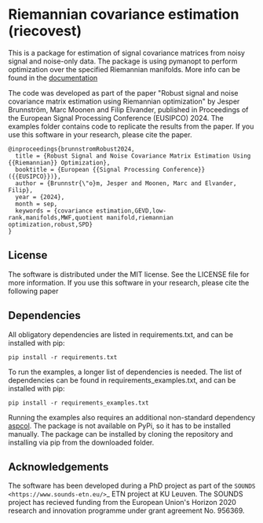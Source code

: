 # Riemannian covariance estimation (riecovest)
This is a package for estimation of signal covariance matrices from noisy signal and noise-only data. The package is using pymanopt to perform optimization over the specified Riemannian manifolds. More info can be found in the [documentation](https://sounds-research.github.io/riecovest/)

The code was developed as part of the paper "Robust signal and noise covariance matrix estimation using Riemannian optimization" by Jesper Brunnström, Marc Moonen and Filip Elvander, published in Proceedings of the European Signal Processing Conference (EUSIPCO) 2024. The examples folder contains code to replicate the results from the paper. If you use this software in your research, please cite the paper. 
```
@inproceedings{brunnstromRobust2024,
  title = {Robust Signal and Noise Covariance Matrix Estimation Using {{Riemannian}} Optimization},
  booktitle = {European {{Signal Processing Conference}} ({{EUSIPCO}})},
  author = {Brunnstr{\"o}m, Jesper and Moonen, Marc and Elvander, Filip},
  year = {2024},
  month = sep,
  keywords = {covariance estimation,GEVD,low-rank,manifolds,MWF,quotient manifold,riemannian optimization,robust,SPD}
}
```


## License
The software is distributed under the MIT license. See the LICENSE file for more information. If you use this software in your research, please cite the following paper

## Dependencies
All obligatory dependencies are listed in requirements.txt, and can be installed with pip:
```
pip install -r requirements.txt
```

To run the examples, a longer list of dependencies is needed. The list of dependencies can be found in requirements_examples.txt, and can be installed with pip:
```
pip install -r requirements_examples.txt
```
Running the examples also requires an additional non-standard dependency [aspcol](https://github.com/SOUNDS-RESEARCH/aspcore). The package is not available on PyPi, so it has to be installed manually. The package can be installed by cloning the repository and installing via pip from the downloaded folder. 

## Acknowledgements
The software has been developed during a PhD project as part of the `SOUNDS <https://www.sounds-etn.eu/>`_ ETN project at KU Leuven. The SOUNDS project has recieved funding from the European Union's Horizon 2020 research and innovation programme under grant agreement No. 956369.